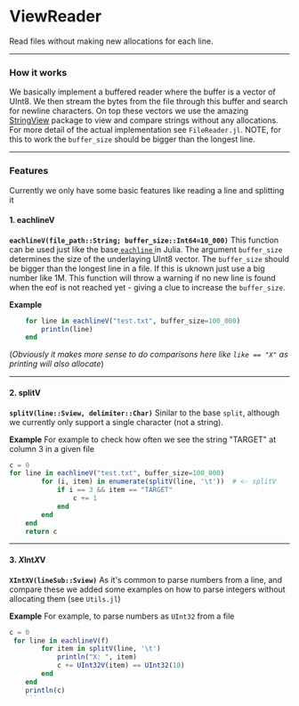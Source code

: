 # ViewReader
Read files without making new allocations for each line.

----

### How it works
We basically implement a buffered reader where the buffer is a vector of UInt8. We then stream the bytes from the file through this buffer and search for newline characters. On top these vectors we use the amazing  [StringView](http://https://github.com/JuliaStrings/StringViews.jl "StringView") package to view and compare strings without any allocations. For more detail of the actual implementation see `FileReader.jl`. NOTE, for this to work the `buffer_size` should be bigger than the longest line.

----

### Features
Currently we only have some basic features like reading a line and splitting it

#### 1. eachlineV
**`eachlineV(file_path::String; buffer_size::Int64=10_000)`**
This function can be used just like the base[ `eachline` ](https://docs.julialang.org/en/v1/base/io-network/#Base.eachline " `eachline` ")in Julia. The argument `buffer_size` determines the size of the underlaying UInt8 vector. The `buffer_size` should be bigger than the longest line in a file. If this is uknown just use a big number like 1M. This function will throw a warning if no new line is found when the eof is not reached yet - giving a clue to increase the `buffer_size`. 

**Example**
```Julia
    for line in eachlineV("test.txt", buffer_size=100_000)
        println(line)
    end
```
(*Obviously it makes more sense to do comparisons here like `like == "X"` as printing will also allocate*)

----
#### 2. splitV
**`splitV(line::Sview, delimiter::Char)`**
Sinilar to the base `split`, although we currently only support a single character (not a string).

**Example**
For example to check how often we see the string "TARGET" at column 3 in a given file 
```Julia
c = 0
for line in eachlineV("test.txt", buffer_size=100_000)
        for (i, item) in enumerate(splitV(line, '\t'))  # <- splitV
            if i == 3 && item == "TARGET"
                c += 1
            end 
        end 
    end 
    return c
```
----

#### 3. *X*Int*X*V
**`XIntXV(lineSub::Sview)`**
As it's common to parse numbers from a line, and compare these we added some examples on how to parse integers without allocating them (see `Utils.jl`)

**Example**
For example, to parse numbers as `UInt32` from a file
```Julia
c = 0
 for line in eachlineV(f)
        for item in splitV(line, '\t')
            println("X: ", item)
            c += UInt32V(item) == UInt32(10)
        end 
    end
    println(c)
	```
